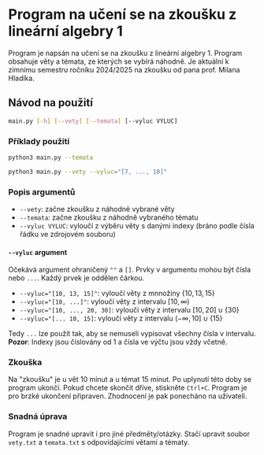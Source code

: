 # Program na učení se na zkoušku z lineární algebry 1

Program je napsán na učení se na zkoušku z lineární algebry 1. Program obsahuje věty a témata, ze kterých se vybírá náhodně. Je aktuální k zimnímu semestru ročníku 2024/2025 na zkoušku od pana prof. Milana Hladíka.

## Návod na použití

```bash
main.py [-h] [--vety] [--temata] [--vyluc VYLUC]
```

### Příklady použití

```bash
python3 main.py --temata
```

```bash
python3 main.py --vety --vyluc="[7, ..., 10]"
```

### Popis argumentů

- `--vety`: začne zkoušku z náhodně vybrané věty
- `--temata`: začne zkoušku z náhodně vybraného tématu
- `--vyluc VYLUC`: vyloučí z výběru věty s danými indexy (bráno podle čísla řádku ve zdrojovém souboru)

#### `--vyluc` argument

Očekává argument ohraničený `""` a `[]`. Prvky v argumentu mohou být čísla nebo `...`. Každý prvek je oddělen čárkou.

- `--vyluc="[10, 13, 15]"`: vyloučí věty z mnnožiny $\{10, 13, 15\}$
- `--vyluc="[10, ...]"`: vyloučí věty z intervalu $[10, \infty)$
- `--vyluc="[10, ..., 20, 30]`: vyloučí věty z intervalu $[10, 20] \cup \{30\}$
- `--vyluc="[... 10, 15]`: vyloučí věty z intervalu $(-\infty, 10] \cup \{15\}$

Tedy `...` lze použít tak, aby se nemuseli vypisovat všechny čísla v intervalu.
**Pozor**: Indexy jsou číslovány od 1 a čísla ve výčtu jsou vždy včetně.

### Zkouška

Na "zkoušku" je u vět 10 minut a u témat 15 minut. Po uplynutí této doby se program ukončí. Pokud chcete skončit dříve, stiskněte `Ctrl+C`. Program je pro brzké ukončení připraven. Zhodnocení je pak ponecháno na uživateli.

### Snadná úprava

Program je snadné upravit i pro jiné předměty/otázky. Stačí upravit soubor `vety.txt` a `temata.txt` s odpovídajícími větami a tématy.